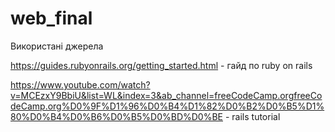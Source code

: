 # web_final

Використані джерела

https://guides.rubyonrails.org/getting_started.html - гайд по ruby on rails

https://www.youtube.com/watch?v=MCEzxY9BbiU&list=WL&index=3&ab_channel=freeCodeCamp.orgfreeCodeCamp.org%D0%9F%D1%96%D0%B4%D1%82%D0%B2%D0%B5%D1%80%D0%B4%D0%B6%D0%B5%D0%BD%D0%BE - rails tutorial 
